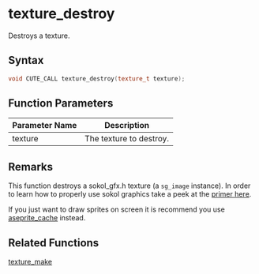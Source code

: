 
# texture_destroy

Destroys a texture.

## Syntax

```cpp
void CUTE_CALL texture_destroy(texture_t texture);
```

## Function Parameters

Parameter Name | Description
--- | ---
texture | The texture to destroy.

## Remarks

This function destroys a sokol_gfx.h texture (a `sg_image` instance). In order to learn how to properly use sokol graphics take a peek at the [primer here](https://github.com/RandyGaul/cute_framework/blob/master/docs/graphics/sokol.md).

If you just want to draw sprites on screen it is recommend you use [aseprite_cache](https://github.com/RandyGaul/cute_framework/blob/master/docs/graphics/aseprite_cache) instead.

## Related Functions
  
[texture_make](https://github.com/RandyGaul/cute_framework/blob/master/docs/graphics/texture/texture_make.md)  
